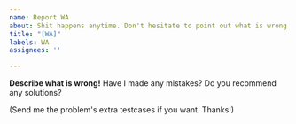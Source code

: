 ```yaml
---
name: Report WA
about: Shit happens anytime. Don't hesitate to point out what is wrong!
title: "[WA]"
labels: WA
assignees: ''

---
```


**Describe what is wrong!**
Have I made any mistakes? Do you recommend any solutions?

(Send me the problem's extra testcases if you want. Thanks!)
